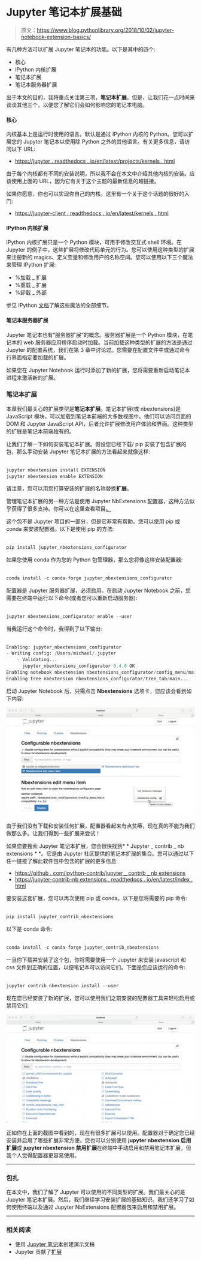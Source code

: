 # Jupyter 笔记本扩展基础

> 原文：<https://www.blog.pythonlibrary.org/2018/10/02/jupyter-notebook-extension-basics/>

有几种方法可以扩展 Jupyter 笔记本的功能。以下是其中的四个:

*   核心
*   IPython 内核扩展
*   笔记本扩展
*   笔记本服务器扩展

出于本文的目的，我将重点关注第三项，**笔记本扩展**。但是，让我们花一点时间来谈谈其他三个，以便您了解它们会如何影响您的笔记本电脑。

#### 核心

内核基本上是运行时使用的语言。默认是通过 IPython 内核的 Python。您可以扩展您的 Jupyter 笔记本以使用除 Python 之外的其他语言。有关更多信息，请访问以下 URL:

*   [https://jupyter . readthedocs . io/en/latest/projects/kernels . html](https://jupyter.readthedocs.io/en/latest/projects/kernels.html)

由于每个内核都有不同的安装说明，所以我不会在本文中介绍其他内核的安装。应该使用上面的 URL，因为它有关于这个主题的最新信息的超链接。

如果你愿意，你也可以实现你自己的内核。这里有一个关于这个话题的很好的入门:

*   [https://jupyter-client . readthedocs . io/en/latest/kernels . html](https://jupyter-client.readthedocs.io/en/latest/kernels.html)

#### IPython 内核扩展

IPython 内核扩展只是一个 Python 模块，可用于修改交互式 shell 环境。在 Jupyter 的例子中，这些扩展将修改代码单元的行为。您可以使用这种类型的扩展来注册新的 magics、定义变量和修改用户的名称空间。您可以使用以下三个魔法来管理 IPython 扩展:

*   %加载 _ 扩展
*   %重载 _ 扩展
*   %卸载 _ 外部

参见 IPython [文档](https://ipython.readthedocs.io/en/stable/interactive/magics.html)了解这些魔法的全部细节。

#### 笔记本服务器扩展

Jupyter 笔记本也有“服务器扩展”的概念。服务器扩展是一个 Python 模块，在笔记本的 web 服务器应用程序启动时加载。当前加载这种类型的扩展的方法是通过 Jupyter 的配置系统，我们在第 3 章中讨论过。您需要在配置文件中或通过命令行界面指定要加载的扩展。

如果您在 Jupyter Notebook 运行时添加了新的扩展，您将需要重新启动笔记本进程来激活新的扩展。

### 笔记本扩展

本章我们最关心的扩展类型是**笔记本扩展**。笔记本扩展(或 nbextensions)是 JavaScript 模块，可以加载到笔记本前端的大多数视图中。他们可以访问页面的 DOM 和 Jupyter JavaScript API，后者允许扩展修改用户体验和界面。这种类型的扩展是笔记本前端独有的。

让我们了解一下如何安装笔记本扩展。假设您已经下载/ pip 安装了包含扩展的包，那么手动安装 Jupyter 笔记本扩展的方法看起来就像这样:

```py

jupyter nbextension install EXTENSION
jupyter nbextension enable EXTENSION

```

请注意，您可以用您打算安装的扩展的名称替换**扩展**。

管理笔记本扩展的另一种方法是使用 Jupyter NbExtensions 配置器，这种方法似乎获得了很多支持。你可以在这里查看项目[。](https://github.com/Jupyter-contrib/jupyter_nbextensions_configurator)

这个包不是 Jupyter 项目的一部分，但是它非常有帮助。您可以使用 pip 或 conda 来安装配置器。以下是使用 pip 的方法:

```py

pip install jupyter_nbextensions_configurator

```

如果您使用 conda 作为您的 Python 包管理器，那么您将像这样安装配置器:

```py

conda install -c conda-forge jupyter_nbextensions_configurator

```

配置器是 Jupyter 服务器扩展，必须启用。在启动 Jupyter Notebook 之前，您需要在终端中运行以下命令(或者您可以重新启动服务器):

```py

jupyter nbextensions_configurator enable --user

```

当我运行这个命令时，我得到了以下输出:

```py

Enabling: jupyter_nbextensions_configurator
- Writing config: /Users/michael/.jupyter
    - Validating...
      jupyter_nbextensions_configurator 0.4.0 OK
Enabling notebook nbextension nbextensions_configurator/config_menu/main...
Enabling tree nbextension nbextensions_configurator/tree_tab/main...

```

启动 Jupyter Notebook 后，只需点击 **Nbextensions** 选项卡，您应该会看到如下内容:

![](img/d325a0a04e3a1a581dda03606bc7d5b7.png)

由于我们没有下载和安装任何扩展，配置器看起来有点贫瘠，现在真的不能为我们做那么多。让我们得到一些扩展来尝试！

如果您要搜索 Jupyter 笔记本扩展，您会很快找到* * Jupyter _ contrib _ nb extensions * *。它是由 Jupyter 社区提供的笔记本扩展的集合。您可以通过以下任一链接了解此软件包中包含的扩展的更多信息:

*   [https://github . com/ipython-contrib/jupyter _ contrib _ nb extensions](https://github.com/ipython-contrib/jupyter_contrib_nbextensions)
*   [https://jupyter-contrib-nb extensions . readthedocs . io/en/latest/index . html](https://jupyter-contrib-nbextensions.readthedocs.io/en/latest/index.html)

要安装这套扩展，您可以再次使用 pip 或 conda。以下是您将需要的 pip 命令:

```py

pip install jupyter_contrib_nbextensions

```

以下是 conda 命令:

```py

conda install -c conda-forge jupyter_contrib_nbextensions

```

一旦你下载并安装了这个包，你将需要使用一个 Jupyter 来安装 javascript 和 css 文件到正确的位置，以便笔记本可以访问它们。下面是您应该运行的命令:

```py

jupyter contrib nbextension install --user

```

现在您已经安装了新的扩展，您可以使用我们之前安装的配置器工具来轻松启用或禁用它们:

![](img/8ddf6b903a653bc4127aa4b007b7569a.png)

正如你在上面的截图中看到的，现在有很多扩展可以使用。配置器对于确定您已经安装并启用了哪些扩展非常方便。您也可以分别使用 **jupyter nbextension 启用扩展**或 **jupyter nbextension 禁用扩展**在终端中手动启用和禁用笔记本扩展，但我个人觉得配置器更容易使用。

* * *

### 包扎

在本文中，我们了解了 Jupyter 可以使用的不同类型的扩展。我们最关心的是 Jupyter 笔记本扩展。然后，我们继续学习安装扩展的基础知识。我们还学习了如何使用终端以及通过 Jupyter NbExtensions 配置器包来启用和禁用扩展。

* * *

### 相关阅读

*   使用 [Jupyter 笔记本](https://www.blog.pythonlibrary.org/2018/09/25/creating-presentations-with-jupyter-notebook/)创建演示文稿
*   Jupyter 贡献了[扩展](https://github.com/ipython-contrib/jupyter_contrib_nbextensions)